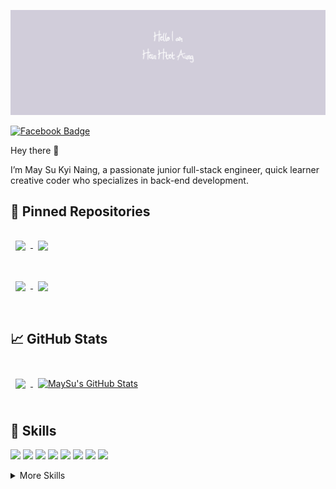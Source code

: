 ![MaySu's GitHub Banner](./assets/GitHubHeader.png)

[![Facebook Badge](https://img.shields.io/badge/Facebook-Profile-informational?style=flat&logo=facebook&logoColor=white&color=1CA2F1)](https://www.facebook.com/may.su.969300/)


Hey there 👋

I’m May Su Kyi Naing, a passionate junior full-stack engineer, quick learner creative coder who specializes in back-end development.

## 📌 Pinned Repositories

<a href="https://github.com/maysukyinaing/TypeScript-Fundamentals">
  <img align="center" style="margin:1rem 0.5rem" src="https://github-readme-stats.vercel.app/api/pin/?username=maysukyinaing&repo=TypeScript-Fundamentals&title_color=ffffff&text_color=1A2B34&icon_color=4AB197&bg_color=d1cdda" />
</a>

<a href="https://github.com/maysukyinaing/angular-testing-e2e">
  <img align="center" style="margin:1rem 0.5rem" src="https://github-readme-stats.vercel.app/api/pin/?username=maysukyinaing&repo=angular-testing-e2e&title_color=ffffff&text_color=1A2B34&icon_color=4AB197&bg_color=d1cdda" />
</a>
<br>
<br>
<a href="https://github.com/maysukyinaing/rest-template">
  <img align="center" style="margin:1rem 0.5rem" src="https://github-readme-stats.vercel.app/api/pin/?username=maysukyinaing&repo=rest-template&title_color=ffffff&text_color=1A2B34&icon_color=4AB197&bg_color=d1cdda" />
</a>

<a href="https://github.com/maysukyinaing/dynamic-components">
  <img align="center" style="margin:1rem 0.5rem" src="https://github-readme-stats.vercel.app/api/pin/?username=maysukyinaing&repo=dynamic-components&title_color=ffffff&text_color=1A2B34&icon_color=4AB197&bg_color=d1cdda" />
</a>

<br>
<br>

## &#x1f4c8; GitHub Stats
<br>

<a href="https://github.com/maysukyinaing">
  <img align="center" style="margin:0.5rem" src="https://github-readme-stats.vercel.app/api/top-langs/?username=maysukyinaing&hide=html,css&title_color=ffffff&text_color=1A2B34&icon_color=4AB197&bg_color=d1cdda" />
</a>

<a href="https://github.com/maysukyinaing">
  <img align="center" style="margin:0.5rem" src="https://github-readme-stats.vercel.app/api?username=maysukyinaing&show_icons=true&line_height=27&count_private=true&title_color=ffffff&text_color=1A2B34&icon_color=4AB197&bg_color=d1cdda" alt="MaySu's GitHub Stats" />
</a>

<br>
<br>


## 💼 Skills

![](https://img.shields.io/badge/Code-Angular-informational?style=flat&logo=angular&logoColor=white&color=4AB197)
![](https://img.shields.io/badge/Code-JavaScript-informational?style=flat&logo=JavaScript&logoColor=white&color=4AB197)
![](https://img.shields.io/badge/Code-TypeScript-informational?style=flat&logo=TypeScript&logoColor=white&color=4AB197)
![](https://img.shields.io/badge/Code-Java-informational?style=flat&logo=Java&logoColor=white&color=4AB197)
![](https://img.shields.io/badge/Code-SpringBoot-informational?style=flat&logo=Spring&logoColor=white&color=4AB197)
![](https://img.shields.io/badge/Code-CSharp-informational?style=flat&logo=c-sharp&logoColor=white&color=4AB197)
![](https://img.shields.io/badge/Code-.NET-informational?style=flat&logo=.net&logoColor=white&color=4AB197)
![](https://img.shields.io/badge/Code-MySQL-informational?style=flat&logo=MySQL&logoColor=white&color=4AB197)


<details>
<summary>More Skills</summary>


![](https://img.shields.io/badge/Style-CSS-informational?style=flat&logo=css3&logoColor=white&color=4AB197)
![](https://img.shields.io/badge/Style-Tailwind-informational?style=flat&logo=Tailwind-CSS&logoColor=white&color=4AB197)
![](https://img.shields.io/badge/Style-Sass-informational?style=flat&logo=Sass&logoColor=white&color=4AB197)

